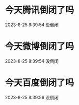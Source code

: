# 今天腾讯倒闭了吗

2023-8-25 8:39:54 没倒闭

# 今天微博倒闭了吗

2023-8-25 8:39:54 没倒闭

# 今天百度倒闭了吗

2023-8-25 8:39:56 没倒闭

